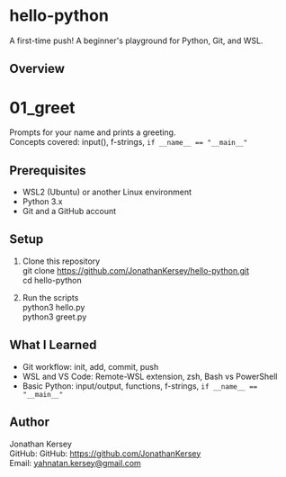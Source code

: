 # hello-python

A first-time push! A beginner's playground for Python, Git, and WSL.

## Overview

# 01_greet

Prompts for your name and prints a greeting.  
Concepts covered: input(), f-strings, `if __name__ == "__main__"`

## Prerequisites

- WSL2 (Ubuntu) or another Linux environment  
- Python 3.x  
- Git and a GitHub account

## Setup

1. Clone this repository  
       git clone https://github.com/JonathanKersey/hello-python.git  
       cd hello-python

2. Run the scripts  
       python3 hello.py  
       python3 greet.py

## What I Learned

- Git workflow: init, add, commit, push  
- WSL and VS Code: Remote-WSL extension, zsh, Bash vs PowerShell  
- Basic Python: input/output, functions, f-strings, `if __name__ == "__main__"`
  
## Author

Jonathan Kersey  
GitHub: GitHub: https://github.com/JonathanKersey  
Email: yahnatan.kersey@gmail.com